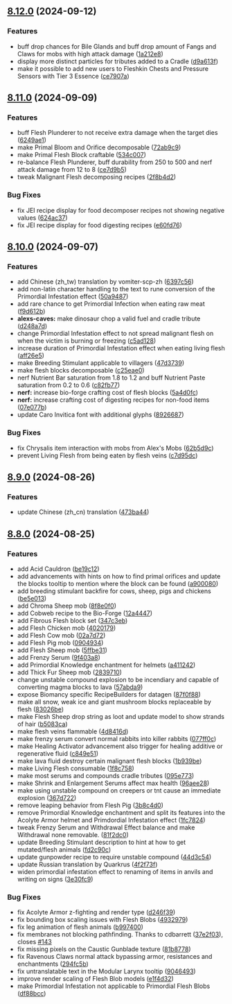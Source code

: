 ## [8.12.0](https://github.com/Elenterius/Biomancy/compare/1.20.1-v2.8.11.0...1.20.1-v2.8.12.0) (2024-09-12)


### Features

* buff drop chances for Bile Glands and buff drop amount of Fangs and Claws for mobs with high attack damage ([1a212e8](https://github.com/Elenterius/Biomancy/commit/1a212e87b9c0a3fb3c41df4145e71b20290bcb07))
* display more distinct particles for tributes added to a Cradle ([d9a613f](https://github.com/Elenterius/Biomancy/commit/d9a613f4b5935d5a9e26ecdb54012d3ab95bdf3a))
* make it possible to add new users to Fleshkin Chests and Pressure Sensors with Tier 3 Essence ([ce7907a](https://github.com/Elenterius/Biomancy/commit/ce7907aee596869d36df8e45f4d29a386a97bf83))

## [8.11.0](https://github.com/Elenterius/Biomancy/compare/1.20.1-v2.8.10.0...1.20.1-v2.8.11.0) (2024-09-09)


### Features

* buff Flesh Plunderer to not receive extra damage when the target dies ([6249ae1](https://github.com/Elenterius/Biomancy/commit/6249ae186440acb332b1c4fbbea3e0783339392c))
* make Primal Bloom and Orifice decomposable ([72ab9c9](https://github.com/Elenterius/Biomancy/commit/72ab9c95540fdd2578d340baae80896f1368200a))
* make Primal Flesh Block craftable ([534c007](https://github.com/Elenterius/Biomancy/commit/534c007cd745c4179adf6ad0e3b666c1a202da26))
* re-balance Flesh Plunderer, buff durability from 250 to 500 and nerf attack damage from 12 to 8 ([ce7d9b5](https://github.com/Elenterius/Biomancy/commit/ce7d9b549fa6b30a85fafd239107345301d1ec4d))
* tweak Malignant Flesh decomposing recipes ([2f8b4d2](https://github.com/Elenterius/Biomancy/commit/2f8b4d2f4074f436ecdeff9f664d0f254bf59436))


### Bug Fixes

* fix JEI recipe display for food decomposer recipes not showing negative values ([624ac37](https://github.com/Elenterius/Biomancy/commit/624ac373d79fb10bfb5f217e50059196fc82e057))
* fix JEI recipe display for food digesting recipes ([e60fd76](https://github.com/Elenterius/Biomancy/commit/e60fd76b4f5fa441f74b0299951f6de2b2507854))

## [8.10.0](https://github.com/Elenterius/Biomancy/compare/1.20.1-v2.8.9.0...1.20.1-v2.8.10.0) (2024-09-07)


### Features

* add Chinese (zh_tw) translation by vomiter-scp-zh ([6397c56](https://github.com/Elenterius/Biomancy/commit/6397c56c43f770286006cd006021e7a70e42b562))
* add non-latin character handling to the text to rune conversion of the Primordial Infestation effect ([50a9487](https://github.com/Elenterius/Biomancy/commit/50a948752dba38b4af322071c91054b8bc9f77ab))
* add rare chance to get Primordial Infection when eating raw meat ([f9d612b](https://github.com/Elenterius/Biomancy/commit/f9d612bcdb523c35c82477556d867f65ff0944f6))
* **alexs-caves:** make dinosaur chop a valid fuel and cradle tribute ([d248a7d](https://github.com/Elenterius/Biomancy/commit/d248a7d339ba87930ec97b3bc6b8ccc93c93c067))
* change Primordial Infestation effect to not spread malignant flesh on when the victim is burning or freezing ([c5ad128](https://github.com/Elenterius/Biomancy/commit/c5ad12842871a502c064314bc5b1804f8c9c0aa4))
* increase duration of Primordial Infestation effect when eating living flesh ([aff26e5](https://github.com/Elenterius/Biomancy/commit/aff26e581ee85a71c060f09ed4969fa96999fee3))
* make Breeding Stimulant applicable to villagers ([47d3739](https://github.com/Elenterius/Biomancy/commit/47d373985e8edbce71c56b7e482820d85cf0d4a0))
* make flesh blocks decomposable ([c25eae0](https://github.com/Elenterius/Biomancy/commit/c25eae0d0ed01faef3e9791e01bd2eeeabc1d8c3))
* nerf Nutrient Bar saturation from 1.8 to 1.2 and buff Nutrient Paste saturation from 0.2 to 0.6 ([c82fb77](https://github.com/Elenterius/Biomancy/commit/c82fb7764a71a3bab5d40d72324675c18baa882a))
* **nerf:** increase bio-forge crafting cost of flesh blocks ([5a4d0fc](https://github.com/Elenterius/Biomancy/commit/5a4d0fc30afb0503d8fd9def25cfc211314f385e))
* **nerf:** increase crafting cost of digesting recipes for non-food items ([07e077b](https://github.com/Elenterius/Biomancy/commit/07e077bdd536530bbc722eb5dd5edd9ade300c1d))
* update Caro Invitica font with additional glyphs ([8926687](https://github.com/Elenterius/Biomancy/commit/8926687c4035135e67891f2f4c7e5d060ceb1866))


### Bug Fixes

* fix Chrysalis item interaction with mobs from Alex's Mobs ([62b5d9c](https://github.com/Elenterius/Biomancy/commit/62b5d9cbfa959b0e695da375407fbd4485b11a04))
* prevent Living Flesh from being eaten by flesh veins ([c7d95dc](https://github.com/Elenterius/Biomancy/commit/c7d95dc48dca72d9ec23541be1dd2ee570acbee8))

## [8.9.0](https://github.com/Elenterius/Biomancy/compare/1.20.1-v2.8.8.0...1.20.1-v2.8.9.0) (2024-08-26)


### Features

* update Chinese (zh_cn) translation ([473ba44](https://github.com/Elenterius/Biomancy/commit/473ba44dde2acd8f57ecbe3ffc952d28ee5dd4f0))

## [8.8.0](https://github.com/Elenterius/Biomancy/compare/1.20.1-v2.8.3.0...1.20.1-v2.8.8.0) (2024-08-25)


### Features

* add Acid Cauldron ([be19c12](https://github.com/Elenterius/Biomancy/commit/be19c1259610ec3ecfb9fce6551c974085f7a11f))
* add advancements with hints on how to find primal orifices and update the blocks tooltip to mention where the block can be found ([a900080](https://github.com/Elenterius/Biomancy/commit/a9000804b27f2b8f6e641286d902695fae308fdb))
* add breeding stimulant backfire for cows, sheep, pigs and chickens ([be5e013](https://github.com/Elenterius/Biomancy/commit/be5e013103fd20cfe23e8e2a8f1b6135eaa64cee))
* add Chroma Sheep mob ([8f8e0f0](https://github.com/Elenterius/Biomancy/commit/8f8e0f0aace8f1c7bc7d5ebd65e2ebc301bdb2c2))
* add Cobweb recipe to the Bio-Forge ([12a4447](https://github.com/Elenterius/Biomancy/commit/12a444764ac133278311df69138eeac9ceeb8719))
* add Fibrous Flesh block set ([347c3eb](https://github.com/Elenterius/Biomancy/commit/347c3eba67902b21b365a1a5910a8933fa316242))
* add Flesh Chicken mob ([4020179](https://github.com/Elenterius/Biomancy/commit/402017916e4ecafd3840c0ff467137ef16407a7b))
* add Flesh Cow mob ([02a7d72](https://github.com/Elenterius/Biomancy/commit/02a7d724b6736f78d1f3bf81e3cfde36e742d95b))
* add Flesh Pig mob ([0904934](https://github.com/Elenterius/Biomancy/commit/0904934f59ca0f4b2053543cfe59ecc84cb8b7ea))
* add Flesh Sheep mob ([5ffbe31](https://github.com/Elenterius/Biomancy/commit/5ffbe31a573757617247c1ab8b0c533447b3a423))
* add Frenzy Serum ([9f403a8](https://github.com/Elenterius/Biomancy/commit/9f403a8e2ad341b786b31a3590a86147d040407f))
* add Primordial Knowledge enchantment for helmets ([a411242](https://github.com/Elenterius/Biomancy/commit/a41124288242ed1300e02865f70bf5ab63a31966))
* add Thick Fur Sheep mob ([2839710](https://github.com/Elenterius/Biomancy/commit/28397105ed80b8efc35a708f069b2fe1950e6bdb))
* change unstable compound explosion to be incendiary and capable of converting magma blocks to lava ([57abda9](https://github.com/Elenterius/Biomancy/commit/57abda9353279ec2bf6da7fa219d83420d6d1c04))
* expose Biomancy specific RecipeBuilders for datagen ([87f0f88](https://github.com/Elenterius/Biomancy/commit/87f0f8800de0a74b53d45498f3f9e2d618073d41))
* make all snow, weak ice and giant mushroom blocks replaceable by flesh ([83026be](https://github.com/Elenterius/Biomancy/commit/83026be70cbd3c00db8a7330d771f950147419cc))
* make Flesh Sheep drop string as loot and update model to show strands of hair ([b5083ca](https://github.com/Elenterius/Biomancy/commit/b5083cae081537ac7e9a4b8061ca2343c9ef2150))
* make flesh veins flammable ([4d8416d](https://github.com/Elenterius/Biomancy/commit/4d8416db0bc1e31d51a0c45f244a3f7c25bcf325))
* make frenzy serum convert normal rabbits into killer rabbits ([077ff0c](https://github.com/Elenterius/Biomancy/commit/077ff0c4a6fe769839f5378d9e49db2dcfd26ea1))
* make Healing Activator advancement also trigger for healing additive or regenerative fluid ([c849e51](https://github.com/Elenterius/Biomancy/commit/c849e5131549b15bf5ca61a8a572563058366805))
* make lava fluid destroy certain malignant flesh blocks ([1b939be](https://github.com/Elenterius/Biomancy/commit/1b939be47f1853a351db179cbd1332d583e17c71))
* make Living Flesh consumable ([1f8c758](https://github.com/Elenterius/Biomancy/commit/1f8c758c9207a248f1d87b0c7c07cd1971dc3a2d))
* make most serums and compounds cradle tributes ([095e773](https://github.com/Elenterius/Biomancy/commit/095e7731091dbd474960ca4a4cb5f33af3f96fb1))
* make Shrink and Enlargement Serums affect max health ([96aee28](https://github.com/Elenterius/Biomancy/commit/96aee289f86d3149e2e54fcff744139830cab653))
* make using unstable compound on creepers or tnt cause an immediate explosion ([367d722](https://github.com/Elenterius/Biomancy/commit/367d7223b3c8e1339b852287f801ae10f1ed8d33))
* remove leaping behavior from Flesh Pig ([3b8c4d0](https://github.com/Elenterius/Biomancy/commit/3b8c4d02ad45f6a7eb1b713884c42b92c553669f))
* remove Primordial Knowledge enchantment and split its features into the Acolyte Armor helmet and Primdordial Infestation effect ([1fc7824](https://github.com/Elenterius/Biomancy/commit/1fc7824b8fe33935595dbf8e3a4da0302fbdd144))
* tweak Frenzy Serum and Withdrawal Effect balance and make Withdrawal none removable. ([81f2dc0](https://github.com/Elenterius/Biomancy/commit/81f2dc058cf71f92465c6b333856242cb9caf2dd))
* update Breeding Stimulant description to hint at how to get mutated/flesh animals ([fd2c90c](https://github.com/Elenterius/Biomancy/commit/fd2c90c9a92cfb6b8fc1320e02a552b526fa86a0))
* update gunpowder recipe to require unstable compound ([44d3c54](https://github.com/Elenterius/Biomancy/commit/44d3c54a5a84c3180218a23e6260459a00ccc079))
* update Russian translation by Quarkrus ([4f2f73f](https://github.com/Elenterius/Biomancy/commit/4f2f73ff95dcd2cf4d8f33cc022fbeabd70adf3b))
* widen primordial infestation effect to renaming of items in anvils and writing on signs ([3e30fc9](https://github.com/Elenterius/Biomancy/commit/3e30fc901b583ad33348a38d89489058d136f95c))


### Bug Fixes

* fix Acolyte Armor z-fighting and render type ([d246f39](https://github.com/Elenterius/Biomancy/commit/d246f39da64cc46a5bd8743410609fe00071aa9f))
* fix bounding box scaling issues with Flesh Blobs ([4932979](https://github.com/Elenterius/Biomancy/commit/4932979598e77f7aee1641318b23c25a98fc7028))
* fix leg animation of flesh animals ([b997400](https://github.com/Elenterius/Biomancy/commit/b99740065a37fee5814d4bc99cd3ee4c58c87188))
* fix membranes not blocking pathfinding. Thanks to cdbarrett ([37e2f03](https://github.com/Elenterius/Biomancy/commit/37e2f03ac6b339281fe95b5c8ee18f2b2fc69be3)), closes [#143](https://github.com/Elenterius/Biomancy/issues/143)
* fix missing pixels on the Caustic Gunblade texture ([81b8778](https://github.com/Elenterius/Biomancy/commit/81b87789fc40dbf0c7620bb61370850c4abd7e6f))
* fix Ravenous Claws normal attack bypassing armor, resistances and enchantments ([294fc5b](https://github.com/Elenterius/Biomancy/commit/294fc5bfda76e4b6ab5e84c234bb9efccea958a5))
* fix untranslatable text in the Modular Larynx tooltip ([9046493](https://github.com/Elenterius/Biomancy/commit/904649364737b7f8e7dc358292c7d6b4b820fff6))
* improve render scaling of Flesh Blob models ([e1f4d32](https://github.com/Elenterius/Biomancy/commit/e1f4d32307d0c246d5141262969e1876bbffd24f))
* make Primordial Infestation not applicable to Primordial Flesh Blobs ([df88bcc](https://github.com/Elenterius/Biomancy/commit/df88bccc92caad88c7d8e1ee053bb2fba5e92f81))

